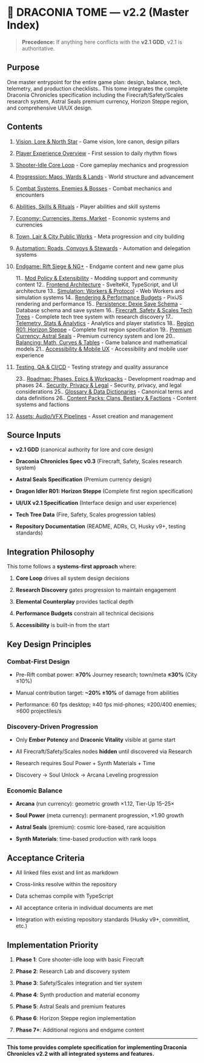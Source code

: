 # 🐉 DRACONIA TOME — v2.2 (Master Index)

> **Precedence:** If anything here conflicts with the **v2.1 GDD**, v2.1 is authoritative.

## Purpose

One master entrypoint for the entire game plan: design, balance, tech, telemetry, and
production
checklists..
This tome integrates the complete Draconia Chronicles specification including the
Firecraft/Safety/Scales
research
system,
Astral
Seals
premium
currency,
Horizon
Steppe
region,
and
comprehensive
UI/UX
design.

## Contents

1. [Vision, Lore & North Star](01*Vision*Lore_World.md) - Game vision, lore canon, design pillars

1. [Player Experience Overview](02*Player*Experience_Overview.md) - First session to daily rhythm flows

1. [Shooter-Idle Core Loop](03*ShooterIdle*Core_Loop.md) - Core gameplay mechanics and progression

1. [Progression: Maps, Wards & Lands](04*Progression*Maps*Wards*Lands.md) - World structure and advancement

1. [Combat Systems, Enemies & Bosses](05*Combat*Systems*Enemies*Bosses.md) - Combat mechanics and encounters

1. [Abilities, Skills & Rituals](06*Abilities*Skills_Rituals.md) - Player abilities and skill systems

1. [Economy: Currencies, Items, Market](07*Economy*Currencies*Items*Market.md) - Economic systems and currencies

1. [Town, Lair & City Public Works](08*Town*Lair*City*PublicWorks.md) - Meta progression and city building

1. [Automation: Roads, Convoys & Stewards](09*Automation*Convoys_Stewards.md) - Automation and delegation systems

1. [Endgame: Rift Siege & NG+](10*Endgame*Rift_NGPlus.md) - Endgame content and new game plus

   11..
   [Mod Policy & Extensibility](11*Mod*Policy_Extensibility.md) - Modding support and
   community
   content
   12..
   [Frontend Architecture](12*Tech*Architecture_Frontend.md) - SvelteKit, TypeScript, and UI
   architecture
   13..
   [Simulation: Workers & Protocol](13*Simulation*Workers_Protocol.md) - Web Workers and
   simulation
   systems
   14..
   [Rendering & Performance Budgets](14*Rendering*Pixi*Perf*Budgets.md) - PixiJS rendering
   and
   performance
   15..
   [Persistence: Dexie Save Schema](15*Persistence*Save*Dexie*Schema.md) - Database schema
   and
   save
   system
   16..
   [Firecraft, Safety & Scales Tech Trees](16*Firecraft*Safety*Scales*Tech_Trees.md) -
   Complete
   tech
   tree
   system
   with
   research
   discovery
   17..
   [Telemetry, Stats & Analytics](17*Telemetry*Stats_Analytics.md) - Analytics and player
   statistics
   18..
   [Region R01: Horizon Steppe](18*Region*R01*Horizon*Steppe.md) - Complete first region
   specification
   19..
   [Premium Currency: Astral Seals](19*Premium*Currency*Astral*Seals.md) - Premium currency
   system
   and
   lore
   20..
   [Balancing: Math, Curves & Tables](20*Balancing*Math*Curves*Tables.md) - Game balance and
   mathematical
   models
   21..
   [Accessibility & Mobile UX](21*A11y*UX*Mobile*Design.md) - Accessibility and mobile user
   experience

1. [Testing, QA & CI/CD](22*Testing*QA*CI*CD_Gates.md) - Testing strategy and quality assurance

   23..
   [Roadmap: Phases, Epics & Workpacks](23*Roadmap*Phases*Epics*Workpacks.md) - Development
   roadmap
   and
   phases
   24..
   [Security, Privacy & Legal](24*Security*Privacy_Legal.md) - Security, privacy, and legal
   considerations
   25..
   [Glossary & Data Dictionaries](25*Glossary*Data_Dictionaries.md) - Canonical terms and
   data
   definitions
   26..
   [Content Packs: Clans, Bestiary & Factions](26*Content*Packs*Clans*Bestiary.md) - Content
   systems
   and
   factions

1. [Assets: Audio/VFX Pipelines](27*Assets*Audio*VFX*Pipelines.md) - Asset creation and management

## Source Inputs

- **v2.1 GDD** (canonical authority for lore and core design)

- **Draconia Chronicles Spec v0.3** (Firecraft, Safety, Scales research system)

- **Astral Seals Specification** (Premium currency design)

- **Dragon Idler R01: Horizon Steppe** (Complete first region specification)

- **UI/UX v2.1 Specification** (Interface design and user experience)

- **Tech Tree Data** (Fire, Safety, Scales progression tables)

- **Repository Documentation** (README, ADRs, CI, Husky v9+, testing standards)

## Integration Philosophy

This tome follows a **systems-first approach** where:

1. **Core Loop** drives all system design decisions

1. **Research Discovery** gates progression to maintain engagement

1. **Elemental Counterplay** provides tactical depth

1. **Performance Budgets** constrain all technical decisions

1. **Accessibility** is built-in from the start

## Key Design Principles

### Combat-First Design

- Pre-Rift combat power: **≥70%** Journey research; town/meta **≤30%** (City ≤10%)

- Manual contribution target: **~20% ±10%** of damage from abilities

- Performance: 60 fps desktop; ≥40 fps mid-phones; ≤200/400 enemies; ≤600 projectiles/s

### Discovery-Driven Progression

- Only **Ember Potency** and **Draconic Vitality** visible at game start

- All Firecraft/Safety/Scales nodes **hidden** until discovered via Research

- Research requires Soul Power + Synth Materials + Time

- Discovery → Soul Unlock → Arcana Leveling progression

### Economic Balance

- **Arcana** (run currency): geometric growth ×1.12, Tier-Up 15–25×

- **Soul Power** (meta currency): permanent progression, ×1.90 growth

- **Astral Seals** (premium): cosmic lore-based, rare acquisition

- **Synth Materials**: time-based production with rank loops

## Acceptance Criteria

- All linked files exist and lint as markdown

- Cross-links resolve within the repository

- Data schemas compile with TypeScript

- All acceptance criteria in individual documents are met

- Integration with existing repository standards (Husky v9+, commitlint, etc.)

## Implementation Priority

1. **Phase 1**: Core shooter-idle loop with basic Firecraft

1. **Phase 2**: Research Lab and discovery system

1. **Phase 3**: Safety/Scales integration and tier system

1. **Phase 4**: Synth production and material economy

1. **Phase 5**: Astral Seals and premium features

1. **Phase 6**: Horizon Steppe region implementation

1. **Phase 7+**: Additional regions and endgame content

---

**This tome provides complete specification for implementing Draconia Chronicles v2.2 with all integrated systems and features.**
